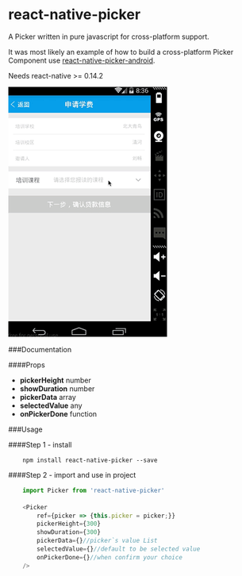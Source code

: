 # react-native-picker

A Picker written in pure javascript for cross-platform support.

It was most likely an example of how to build a cross-platform Picker Component use [react-native-picker-android](https://github.com/beefe/react-native-picker-android).

Needs react-native >= 0.14.2

![ui](./doc/ui.gif)

###Documentation

####Props
- <b>pickerHeight</b> number
- <b>showDuration</b> number
- <b>pickerData</b> array
- <b>selectedValue</b> any
- <b>onPickerDone</b> function

###Usage

####Step 1 - install

```
	npm install react-native-picker --save
```

####Step 2 - import and use in project

```javascript
	import Picker from 'react-native-picker'
	
	<Picker
		ref={picker => {this.picker = picker;}}
		pickerHeight={300}
		showDuration={300}
		pickerData={}//picker`s value List
		selectedValue={}//default to be selected value
		onPickerDone={}//when confirm your choice
	/>
```